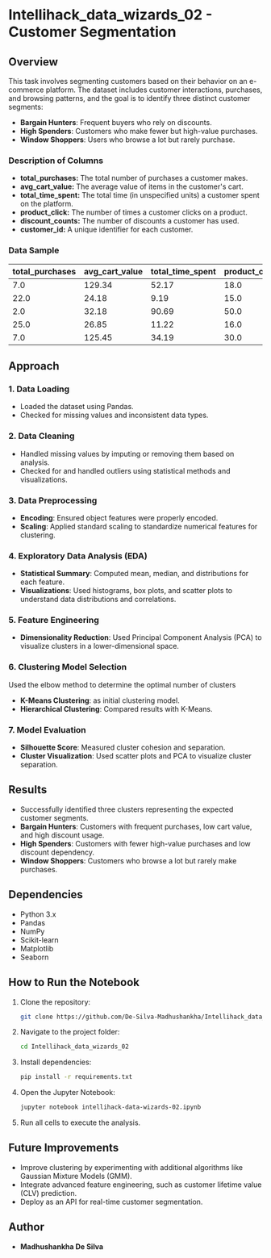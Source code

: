 # Intellihack_data_wizards_02 - Customer Segmentation

## Overview
This task involves segmenting customers based on their behavior on an e-commerce platform. The dataset includes customer interactions, purchases, and browsing patterns, and the goal is to identify three distinct customer segments:
- **Bargain Hunters**: Frequent buyers who rely on discounts.
- **High Spenders**: Customers who make fewer but high-value purchases.
- **Window Shoppers**: Users who browse a lot but rarely purchase.

### Description of Columns

*   **total\_purchases:** The total number of purchases a customer makes.
*   **avg\_cart\_value:** The average value of items in the customer's cart.
*   **total\_time\_spent:** The total time (in unspecified units) a customer spent on the platform.
*   **product\_click:** The number of times a customer clicks on a product.
*   **discount\_counts:** The number of discounts a customer has used.
*   **customer\_id:** A unique identifier for each customer.

### Data Sample

| total_purchases | avg_cart_value | total_time_spent | product_click | discount_counts | customer_id |
|-----------------|----------------|-------------------|---------------|-----------------|-------------|
| 7.0             | 129.34         | 52.17             | 18.0          | 0.0             | CM00000     |
| 22.0            | 24.18          | 9.19              | 15.0          | 7.0             | CM00001     |
| 2.0             | 32.18          | 90.69             | 50.0          | 2.0             | CM00002     |
| 25.0            | 26.85          | 11.22             | 16.0          | 10.0            | CM00003     |
| 7.0             | 125.45         | 34.19             | 30.0          | 3.0             | CM00004     |

## Approach
### 1. Data Loading
- Loaded the dataset using Pandas.
- Checked for missing values and inconsistent data types.

### 2. Data Cleaning
- Handled missing values by imputing or removing them based on analysis.
- Checked for and handled outliers using statistical methods and visualizations.

### 3. Data Preprocessing
- **Encoding**: Ensured object features were properly encoded.
- **Scaling**: Applied standard scaling to standardize numerical features for clustering.

### 4. Exploratory Data Analysis (EDA)
- **Statistical Summary**: Computed mean, median, and distributions for each feature.
- **Visualizations**: Used histograms, box plots, and scatter plots to understand data distributions and correlations.

### 5. Feature Engineering
- **Dimensionality Reduction**: Used Principal Component Analysis (PCA) to visualize clusters in a lower-dimensional space.

### 6. Clustering Model Selection
  Used the elbow method to determine the optimal number of clusters
- **K-Means Clustering**: as initial clustering model.
- **Hierarchical Clustering**: Compared results with K-Means.

### 7. Model Evaluation
- **Silhouette Score**: Measured cluster cohesion and separation.
- **Cluster Visualization**: Used scatter plots and PCA to visualize cluster separation.

## Results
- Successfully identified three clusters representing the expected customer segments.
- **Bargain Hunters**: Customers with frequent purchases, low cart value, and high discount usage.
- **High Spenders**: Customers with fewer high-value purchases and low discount dependency.
- **Window Shoppers**: Customers who browse a lot but rarely make purchases.

## Dependencies
- Python 3.x
- Pandas
- NumPy
- Scikit-learn
- Matplotlib
- Seaborn

## How to Run the Notebook
1. Clone the repository:
   ```bash
   git clone https://github.com/De-Silva-Madhushankha/Intellihack_data_wizards_02.git
   ```
2. Navigate to the project folder:
   ```bash
   cd Intellihack_data_wizards_02
   ```
3. Install dependencies:
   ```bash
   pip install -r requirements.txt
   ```
4. Open the Jupyter Notebook:
   ```bash
   jupyter notebook intellihack-data-wizards-02.ipynb
   ```
5. Run all cells to execute the analysis.

## Future Improvements
- Improve clustering by experimenting with additional algorithms like Gaussian Mixture Models (GMM).
- Integrate advanced feature engineering, such as customer lifetime value (CLV) prediction.
- Deploy as an API for real-time customer segmentation.

## Author
- **Madhushankha De Silva**



